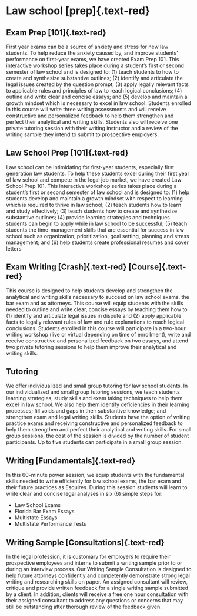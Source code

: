 # Law school \[prep\]\{.text-red\}

## Exam Prep \[101\]\{.text-red\}

First year exams can be a source of anxiety and stress for new law students. To help reduce the anxiety caused by, and improve students’ performance on first-year exams, we have created Exam Prep 101. This interactive workshop series takes place during a student’s first or second semester of law school and is designed to: (1) teach students to how to create and synthesize substantive outlines; (2) identify and articulate the legal issues created by the question prompt; (3) apply legally relevant facts to applicable rules and principles of law to reach logical conclusions; (4) outline and write clear and concise essays; and (5) develop and maintain a growth mindset which is necessary to excel in law school. Students enrolled in this course will write three writing assessments and will receive constructive and personalized feedback to help them strengthen and perfect their analytical and writing skills. Students also will receive one private tutoring session with their writing instructor and a review of the writing sample they intend to submit to prospective employers.

## Law School Prep \[101\]\{.text-red\}

Law school can be intimidating for first-year students, especially first generation law students. To help these students excel during their first year of law school and compete in the legal job market, we have created Law School Prep 101. This interactive workshop series takes place during a student’s first or second semester of law school and is designed to: (1) help students develop and maintain a growth mindset with respect to learning which is required to thrive in law school; (2) teach students how to learn and study effectively; (3) teach students how to create and synthesize substantive outlines; (4) provide learning strategies and techniques students can begin to apply while in law school to be successful; (5) teach students the time-management skills that are essential for success in law school such as organization, prioritization, goal setting, planning and stress management; and (6) help students create professional resumes and cover letters

## Exam Writing \[Crash\]\{.text-red\} \[Course\]\{.text-red\}

This course is designed to help students develop and strengthen the analytical and writing skills necessary to succeed on law school exams, the bar exam and as attorneys. This course will equip students with the skills needed to outline and write clear, concise essays by teaching them how to (1) identify and articulate legal issues in dispute and (2) apply applicable facts to legally relevant rules of law and rule explanations to reach logical conclusions. Students enrolled in this course will participate in a two-hour writing workshop (live or virtual depending on time of enrollment), write and receive constructive and personalized feedback on two essays, and attend two private tutoring sessions to help them improve their analytical and writing skills.

## Tutoring

We offer individualized and small group tutoring for law school students. In our individualized and small group tutoring sessions, we teach students learning strategies, study skills and exam taking techniques to help them excel in law school. We also help them identify deficiencies in their learning processes; fill voids and gaps in their substantive knowledge; and strengthen exam and legal writing skills. Students have the option of writing practice exams and receiving constructive and personalized feedback to help them strengthen and perfect their analytical and writing skills. For small group sessions, the cost of the session is divided by the number of student participants. Up to five students can participate in a small group session.

## Writing \[Fundamentals\]\{.text-red\}

In this 60-minute power session, we equip students with the fundamental skills needed to write efficiently for law school exams, the bar exam and their future practices as Esquires. During this session students will learn to write clear and concise legal analyses in six (6) simple steps for:

* Law School Exams
* Florida Bar Exam Essays
* Multistate Essays
* Multistate Performance Tests

## Writing Sample \[Consultations\]\{.text-red\}

In the legal profession, it is customary for employers to require their prospective employees and interns to submit a writing sample prior to or during an interview process. Our Writing Sample Consultation is designed to help future attorneys confidently and competently demonstrate strong legal writing and researching skills on paper. An assigned consultant will review, critique and provide written feedback for a single writing sample submitted by a client. In addition, clients will receive a free one hour consultation with their assigned consultant to address any questions or concerns that may still be outstanding after thorough review of the feedback given.